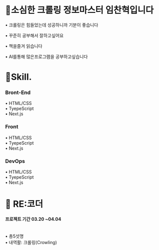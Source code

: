 <h1>🙂소심한 크롤링 정보마스터 임찬혁입니다</h1>

 • 크롤링은 힘들었는데 성공하니까 기분이 좋습니다 

 • 꾸준히 공부해서 잘하고싶어요

 • 책을즐겨 읽습니다

 • Al를통해 많은프로그램을 공부하고싶습니다



 
<h1>🎉Skill.</h1>

<h3>Bront-End</h3> 
• HTML/CSS
<br>
• TyepeScript
<br>
• Next.js
<br>

<h3>Front</h3>
• HTML/CSS
<br>
• TyepeScript
<br>
• Next.js

<h3>DevOps</h3>
• HTML/CSS
<br>
• TyepeScript
<br>
• Next.js

<h1>📎 RE:코더</h1>
<h4>프로젝트 기간 03.20 ~04.04 </h4>
<br>
• 총5섯명
<br>
• 내역활: 크롤링(Crowling)



